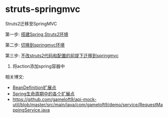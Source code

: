 # struts-springmvc
Struts2迁移至SpringMVC

第一步: [搭建Spring,Struts2环境](SPRING-STRUTS.md)

第二步: [切换到springmvc环境](SPRINGMVC.md)

第三步: [不改struts2代码和配置的前提下迁移到springmvc]()

1. 将action添加spring容器中

相关博文: 
- [BeanDefinition扩展点](https://www.cnblogs.com/lxyit/p/10160782.html)
- [Spring生命周期中的各个扩展点](https://youyou-tech.com/2019/10/03/Spring生命周期中的各个扩展点/)
- https://github.com/gameloft9/api-mock-util/blob/master/src/main/java/com/gameloft9/demo/service/RequestMappingService.java


